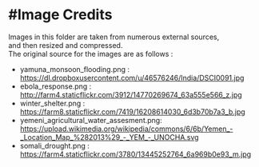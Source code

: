 #Image Credits
==============
Images in this folder are taken from numerous external sources,   
and then resized and compressed.   
The original source for the images are as follows :   
   
* yamuna_monsoon_flooding.png : https://dl.dropboxusercontent.com/u/46576246/India/DSCI0091.jpg
* ebola_response.png : http://farm4.staticflickr.com/3912/14770269674_63a555e566_z.jpg
* winter_shelter.png : https://farm8.staticflickr.com/7419/16208614030_6d3b70b7a3_b.jpg
* yemeni_agricultural_water_assesment.png: https://upload.wikimedia.org/wikipedia/commons/6/6b/Yemen_-_Location_Map_%282013%29_-_YEM_-_UNOCHA.svg
* somali_drought.png : https://farm4.staticflickr.com/3780/13445252764_6a969b0e93_m.jpg